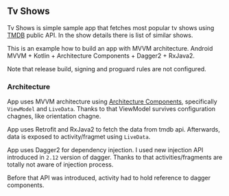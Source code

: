 ## Tv Shows

Tv Shows is simple sample app that fetches most popular tv shows using [TMDB](https://www.themoviedb.org) public API. In the show details there is list of similar shows. 

This is an example how to build an app with MVVM architecture. Android MVVM + Kotlin + Architecture Components + Dagger2 + RxJava2.

Note that release build, signing and proguard rules are not configured. 

### Architecture

App uses MVVM architecture using [Architecture Components](https://developer.android.com/topic/libraries/architecture/index.html), specifically `ViewModel` and `LiveData`. Thanks to that ViewModel survives configuration chagnes, like orientation chagne. 

App uses Retrofit and RxJava2 to fetch the data from tmdb api. Afterwards, data is exposed to activity/fragmet using `LiveData`. 

App uses Dagger2 for dependency injection. I used new injection API introduced in `2.12` version of dagger. Thanks to that activities/fragments are totally not aware of injection process. 

Before that API was introduced, activity had to hold reference to dagger components. 
